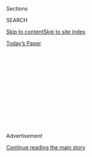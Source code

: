 <div id="app">

<div>

<div>

<div>

<div class="NYTAppHideMasthead css-1q2w90k e1suatyy0">

<div class="section css-ui9rw0 e1suatyy2">

<div class="css-eph4ug er09x8g0">

<div class="css-6n7j50">

</div>

<span class="css-1dv1kvn">Sections</span>

<div class="css-10488qs">

<span class="css-1dv1kvn">SEARCH</span>

</div>

[Skip to content](#site-content)[Skip to site index](#site-index)

</div>

<div class="css-10698na e1huz5gh0">

</div>

</div>

<div id="masthead-bar-one" class="section hasLinks css-15hmgas e1csuq9d3">

<div class="css-uqyvli e1csuq9d0">

</div>

<div class="css-1uqjmks e1csuq9d1">

</div>

<div class="css-9e9ivx">

[](https://myaccount.nytimes.com/auth/login?response_type=cookie&client_id=vi)

</div>

<div class="css-1bvtpon e1csuq9d2">

[Today’s Paper](https://www.nytimes.com/section/todayspaper)

</div>

</div>

</div>

</div>

<div data-aria-hidden="false">

<div id="site-content" role="main">

<div>

<div class="css-1aor85t" style="opacity:0.000000001;z-index:-1;visibility:hidden">

<div class="css-1hqnpie">

<div class="css-epjblv">

<span class="css-z6pdnw">Returning From War, Returning to Racism</span>

</div>

<div class="css-k008qs">

<div class="css-1iwv8en">

<span class="css-18z7m18"></span>

<div>

<div>

</div>

</div>

</div>

<span class="css-1n6z4y"></span>

<div class="css-1705lsu">

<div class="css-4xjgmj">

<div class="css-4skfbu" role="toolbar" data-aria-label="Social Media Share buttons, Save button, and Comments Panel with current comment count" data-testid="share-tools">

  - 
  - 
  - 
  - 
    
    <div class="css-6n7j50">
    
    </div>

  - 
  - 

</div>

</div>

</div>

</div>

</div>

</div>

<div id="NYT_TOP_BANNER_REGION" class="css-13pd83m">

</div>

<div id="top-wrapper" class="css-1sy8kpn">

<div id="top-slug" class="css-l9onyx">

Advertisement

</div>

[Continue reading the main story](#after-top)

<div class="ad top-wrapper" style="text-align:center;height:100%;display:block;min-height:250px">

<div id="top" class="place-ad" data-position="top" data-size-key="top">

</div>

</div>

<div id="after-top">

</div>

</div>

<div>

<div id="sponsor-wrapper" class="css-1hyfx7x">

<div id="sponsor-slug" class="css-19vbshk">

Supported by

</div>

[Continue reading the main story](#after-sponsor)

<div id="sponsor" class="ad sponsor-wrapper" style="text-align:center;height:100%;display:block">

</div>

<div id="after-sponsor">

</div>

</div>

<div class="css-186x18t">

Beyond The World War II We Know

</div>

<div class="css-1vkm6nb ehdk2mb0">

# Returning From War, Returning to Racism

</div>

After fighting overseas, Black soldiers faced violence and segregation
at home. Many, like Lewis W. Matthews, were forced to take menial jobs.
Although he managed to push through racism, that wasn’t an option for
many.

<div class="css-79elbk" data-testid="photoviewer-wrapper">

<div class="css-z3e15g" data-testid="photoviewer-wrapper-hidden">

</div>

<div class="css-1a48zt4 ehw59r15" data-testid="photoviewer-children">

![<span class="css-i48y28 e13ogyst0" data-aria-hidden="true">Lewis W.
Matthews, shown in 1943, served in the South Pacific during World War
II. He was one of the many Black soldiers who faced discrimination after
returning
home.</span><span class="css-ach9cc e1z0qqy90" itemprop="copyrightHolder"><span class="css-1ly73wi e1tej78p0">Credit...</span><span><span>Lewis
W.
Matthews</span></span></span>](https://static01.nyt.com/images/2020/07/30/multimedia/30ww2-black-soldiers-returning/30ww2-black-soldiers-returning-articleLarge.jpg?quality=75&auto=webp&disable=upscale)

</div>

</div>

<div class="css-18e8msd">

<div class="css-vp77d3 epjyd6m0">

<div class="css-1baulvz">

By <span class="css-1baulvz last-byline" itemprop="name">Alexis
Clark</span>

</div>

</div>

  - July 30, 2020

  - 
    
    <div class="css-4xjgmj">
    
    <div class="css-d8bdto" role="toolbar" data-aria-label="Social Media Share buttons, Save button, and Comments Panel with current comment count" data-testid="share-tools">
    
      - 
      - 
      - 
      - 
        
        <div class="css-6n7j50">
        
        </div>
    
      - 
      - 
    
    </div>
    
    </div>

</div>

</div>

<div class="section meteredContent css-1r7ky0e" name="articleBody" itemprop="articleBody">

<div class="css-1fanzo5 StoryBodyCompanionColumn">

<div class="css-53u6y8">

***The latest article from “*[*Beyond the World War II We
Know*](https://www.nytimes.com/spotlight/beyond-wwii)*,” a series by The
Times that documents lesser-known stories from the war, focuses on the
racism and segregation that Black soldiers faced upon their return.***

His trip back home in May 1946 was much like the one going — 30 days of
sailing between the South Pacific and Oakland, mostly spent below deck
in a separate area for Black soldiers.

After guarding the gasoline supply for Army vehicles and planes and
taking fire while on patrol in the Philippines, Lewis W. Matthews, then
a corporal in an all-Black unit, was no better off socially after World
War II than he’d been before joining the service. The Army was still
segregated, and so was much of the United States.

“I thought there would be a big change in that,” said Matthews, now 93.

After the formal Japanese surrender on Sept. 2, 1945, Matthews
disembarked in Oakland and headed home to New York City to start a new
chapter in life as a veteran with an honorable discharge. But he, along
with the 1.2 million African-Americans who served, would discover that
another battle, the one for equality in the United States, raged on.

</div>

</div>

<div class="css-1fanzo5 StoryBodyCompanionColumn">

<div class="css-53u6y8">

Black soldiers returning from the war found the same socioeconomic ills
and racist violence that they faced before. Despite their sacrifices
overseas, they still struggled to get hired for well-paying jobs,
encountered segregation and endured targeted brutality, especially while
wearing their military uniforms. Black veterans realized that being
treated as equals was still a matter society hadn’t resolved.

“At the heart of it was a kind of nervousness and fear that many whites
had that returning Black veterans would upset the racial status quo,”
said Charissa Threat, a history professor at Chapman University, who has
written extensively on civilian-military relationships and race. “They
saw images of Black soldiers coming from abroad from places like Germany
and England, where Black soldiers were intermingling with whites and had
a lot more freedom.”

To quell any expectation of social equality held by African-American
servicemen, mobs of whites engaged in unspeakable violence toward them.
A case from February 1946 involved Isaac Woodard, a Black veteran who
served in the Pacific theater. After getting into an argument with a bus
driver while traveling from Georgia to South Carolina, Woodard, in his
uniform, was ordered off the bus in a town now known as
Batesburg-Leesville, S.C., and [beaten so
badly](https://www.nytimes.com/2019/02/08/us/sergeant-woodard-batesburg-south-carolina.html)
with a billy club by the local police chief that he was permanently
blinded.

In August of the same year, John C. Jones, a Black veteran, was lynched
in Minden, La., after he was accused of looking at a young white woman
through a window of her family’s house. Two other Black veterans,
Richard Gordon and Alonza Brooks, were murdered in Marshall, Texas,
after a labor dispute with their employers.

The violence became so pervasive and brutal that civil rights activists
formed the National Emergency Committee Against Mob Violence in 1946. A
delegation representing the group met with President Harry S. Truman,
arguing for a federal anti-lynching law, but Southern Democrats shut
down Truman’s attempt.

</div>

</div>

<div class="css-1fanzo5 StoryBodyCompanionColumn">

<div class="css-53u6y8">

Hope came in the form of the G.I. Bill of Rights, a substantial piece of
social legislation that President Franklin D. Roosevelt signed into law
in 1944 to avert mass unemployment among returning veterans and a
postwar depression. Promoted as race-neutral, the G.I. Bill offered
veterans unemployment insurance, tuition assistance, job placement and
guaranteed loans for homes, farms or businesses.

On the face of it, the bill was transformative. During the war, the
N.A.A.C.P. and other civil rights groups encouraged Blacks to enlist in
the military so they could receive G.I. benefits. After the war,
however, the bill failed to propel Black servicemen into the middle
class in the numbers it did for white veterans. Discrimination toward
African-Americans found its way through loopholes in the legislation,
just as it did in everyday life.

“So much of the G.I. Bill involved deference to state and local
authorities,” said Steven White, a political-science professor at
Syracuse University and the author of “World War II and American Racial
Politics: Public Opinion, the Presidency and Civil Rights Advocacy.”
“Black southerners, even if they got benefits, they couldn’t go to the
same colleges and universities. They couldn’t get the same jobs.”

Despite coming out of the military fully trained as mechanics,
carpenters, welders or electricians, Black veterans encountered white
job counselors at local employment offices who refused to refer them for
skilled and semiskilled jobs.

“State employment agencies all across the country honored employer
requests for whites only for many jobs,” said Richard Rothstein, author
of “The Color of Law: A Forgotten History of How Our Government
Segregated America.”

Senator John Rankin, an openly racist Mississippi Democrat who helped
draft the G.I. Bill, made sure states controlled the distribution of
veteran benefits. According to the historian David H. Onkst [in his
article](https://www.jstor.org/stable/3789713?seq=1) “First a Negro …
Incidentally a Veteran,” in October 1946, for example, out of the 6,583
nonagricultural jobs filled in Mississippi by G.I. Bill job counselors,
86 percent of the professional, skilled and semiskilled positions went
to whites, while 92 percent of the unskilled and service-sector jobs
went to Blacks.

</div>

</div>

<div class="css-79elbk" data-testid="photoviewer-wrapper">

<div class="css-z3e15g" data-testid="photoviewer-wrapper-hidden">

</div>

<div class="css-1a48zt4 ehw59r15" data-testid="photoviewer-children">

![<span class="css-i48y28 e13ogyst0" data-aria-hidden="true">Staff Sgt.
Herbert Ellison explaining the G.I. Bill to fellow members of the 15th
Air Force Service Command in Italy, circa
1944-45.</span><span class="css-ach9cc e1z0qqy90" itemprop="copyrightHolder"><span class="css-1ly73wi e1tej78p0">Credit...</span><span>Library
of Congress/Corbis, via VCG, via Getty
Images</span></span>](https://static01.nyt.com/images/2020/07/30/multimedia/30ww2-black-soldiers-returning-02/30ww2-black-soldiers-returning-02-articleLarge.jpg?quality=75&auto=webp&disable=upscale)

</div>

</div>

<div class="css-1fanzo5 StoryBodyCompanionColumn">

<div class="css-53u6y8">

When Lewis Matthews returned home to his mother’s apartment in the
Bronx, he made deliveries for an art supply store and juggled other
menial jobs. But, needing to earn a better living, he used his G.I.
tuition benefit to enroll in a training program in Newark that taught
him how to make denture molds. He then found a job for a denture
manufacturing business near Times Square.

</div>

</div>

<div class="css-1fanzo5 StoryBodyCompanionColumn">

<div class="css-53u6y8">

“All they told me to do was mix plaster,” said Matthews, who had been
trained to do more technical work with the molds, which would have paid
better. “I said to hell with this damn job, and I left and went back to
the G.I. people,” he said. “I told them: ‘Hey, look, I can’t make it out
here. They aren’t paying me any money in that jive job.’”

Matthews, who had dropped out of high school to earn money for his
family before joining the service at 16, decided to get his high school
diploma and then enrolled at New York University, where he studied
business administration for the remaining three years on his G.I.
education benefit. “I couldn’t afford to pay for the rest of N.Y.U., but
I read everything I could get my hands on concerning everything I wanted
to learn,” he said.

Unlike Matthews, many Black veterans were denied access to a college
education, largely relegated to vocational programs. According to the
journalist and historian Edward Humes, in his article “How the G.I. Bill
Shunted Blacks Into Vocational Training,” 28 percent of white veterans
went to college on the G.I. Bill, compared with 12 percent of Blacks. Of
that number, upward of 90 percent of Black veterans attended
historically Black colleges and universities — institutions mainly in
the South that were already underfunded with limited resources. In his
book “When Affirmative Action Was White: An Untold History of Racial
Inequality in Twentieth-Century America,” Ira Katznelson wrote that the
enrollment of veterans at historically Black colleges and universities
was 29,000 in 1940 and 73,000 in 1947. And 20,000 to 50,000 were turned
away because of limited capacity, Humes wrote.

After studying at N.Y.U. and working more menial jobs, Matthews heard a
radio announcement about selling life insurance. He became a general
agent for a number of years, but was denied a small-business loan from
the Department of Veterans Affairs when he wanted to open his own
insurance office. “I know Black veterans who couldn’t get loans and had
real problems,” he said.

African-Americans were routinely denied mortgages, and Black veterans
were no exception. During the summer of 1947, Ebony magazine surveyed 13
cities in Mississippi and discovered that of the 3,229 V.A. home loans
given to veterans, two went to African-Americans. According to Humes, in
the postwar years, two out of three whites owned a home, whereas Black
homeownership stayed around 40 percent. And it wasn’t just in the South.

“There were planned communities like Levittown in Long Island that
didn’t allow Blacks,” said Jeffrey Sammons, a history professor at
N.Y.U., whose research focuses on African-Americans in the military and
sports. Many of these communities were developed specifically for white
veterans.

</div>

</div>

<div class="css-1fanzo5 StoryBodyCompanionColumn">

<div class="css-53u6y8">

“By even owning a house, you create equity, and that creates wealth for
the next generation,” Threat said. “African-Americans did not have the
opportunity to create a future generation of economic security.”

Rothstein put it more bluntly: “The wealth gap was created by these
unconstitutional policies.”

Civil rights groups, frustrated by the lack of progress, continued to
press Truman on legislation for racial equality. Knowing that civil
rights legislation would stall in Congress, and with the reputation of
the United States as a great democratic nation being questioned as
racism continued to flourish during a nascent Cold War, on July 26,
1948, Truman signed two [Executive Orders, 9980
and 9981](https://prologue.blogs.archives.gov/2014/05/19/executive-orders-9980-and-9981-ending-segregation-in-the-armed-forces-and-the-federal-workforce/#:~:text=Pieces%20of%20History-,Executive%20Orders%209980%20and%209981%3A%20Ending%20segregation%20in%20the,Forces%20and%20the%20Federal%20workforce&text=Without%20Congress's%20blessing%2C%20the%20executive,carry%20the%20force%20of%20law.),
desegregating the federal work force and armed services — practices that
would take years to be fully carried out.

Matthews bought his first house in the Bushwick section of Brooklyn with
a V.A. mortgage. Matthews, a father of eight who has since lived in the
Bedford-Stuyvesant neighborhood of Brooklyn for decades with his second
wife, Dovie Ree Matthews, said he had no regrets about his service,
despite any racism he endured. He credits the G.I. Bill for his success.

“I’m so glad that I was a soldier,” he said. “I knew that I was Black,
and I knew that they discriminated against me. But I tried to make the
best of my situation.”

-----

Alexis Clark **** is an adjunct professor at Columbia Journalism School
and author of “Enemies in Love: A German POW, a Black Nurse and an
Unlikely Romance.”

</div>

</div>

<div>

</div>

</div>

<div>

</div>

<div>

</div>

<div>

</div>

<div>

<div id="bottom-wrapper" class="css-1ede5it">

<div id="bottom-slug" class="css-l9onyx">

Advertisement

</div>

[Continue reading the main story](#after-bottom)

<div id="bottom" class="ad bottom-wrapper" style="text-align:center;height:100%;display:block;min-height:90px">

</div>

<div id="after-bottom">

</div>

</div>

</div>

</div>

</div>

## Site Index

<div>

</div>

## Site Information Navigation

  - [© <span>2020</span> <span>The New York Times
    Company</span>](https://help.nytimes.com/hc/en-us/articles/115014792127-Copyright-notice)

<!-- end list -->

  - [NYTCo](https://www.nytco.com/)
  - [Contact
    Us](https://help.nytimes.com/hc/en-us/articles/115015385887-Contact-Us)
  - [Work with us](https://www.nytco.com/careers/)
  - [Advertise](https://nytmediakit.com/)
  - [T Brand Studio](http://www.tbrandstudio.com/)
  - [Your Ad
    Choices](https://www.nytimes.com/privacy/cookie-policy#how-do-i-manage-trackers)
  - [Privacy](https://www.nytimes.com/privacy)
  - [Terms of
    Service](https://help.nytimes.com/hc/en-us/articles/115014893428-Terms-of-service)
  - [Terms of
    Sale](https://help.nytimes.com/hc/en-us/articles/115014893968-Terms-of-sale)
  - [Site Map](https://spiderbites.nytimes.com)
  - [Help](https://help.nytimes.com/hc/en-us)
  - [Subscriptions](https://www.nytimes.com/subscription?campaignId=37WXW)

</div>

</div>

</div>

</div>
